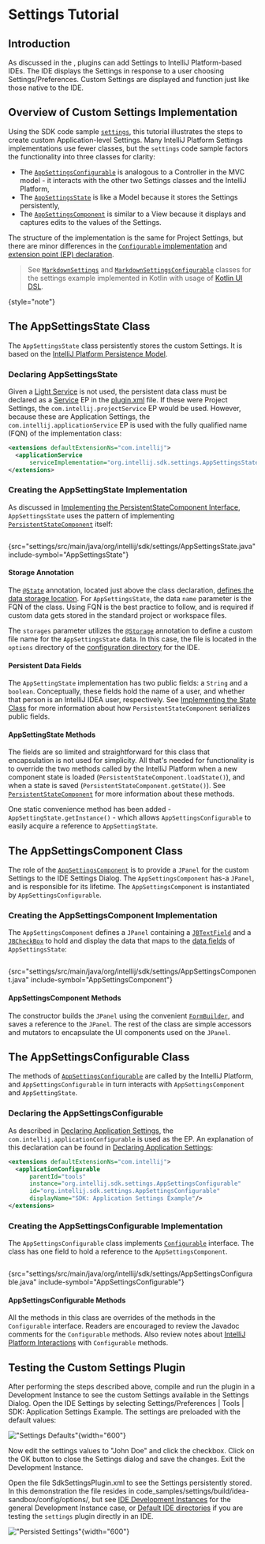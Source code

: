 # Settings Tutorial

<!-- Copyright 2000-2022 JetBrains s.r.o. and contributors. Use of this source code is governed by the Apache 2.0 license. -->

## Introduction

As discussed in the [](settings_guide.md), plugins can add Settings to IntelliJ Platform-based IDEs.
The IDE displays the Settings in response to a user choosing <ui-path>Settings/Preferences</ui-path>.
Custom Settings are displayed and function just like those native to the IDE.

## Overview of Custom Settings Implementation

Using the SDK code sample [`settings`](%gh-sdk-samples%/settings), this tutorial illustrates the steps to create custom Application-level Settings.
Many IntelliJ Platform Settings implementations use fewer classes, but the `settings` code sample factors the functionality into three classes for clarity:
* The [`AppSettingsConfigurable`](%gh-sdk-samples%/settings/src/main/java/org/intellij/sdk/settings/AppSettingsConfigurable.java) is analogous to a Controller in the MVC model - it interacts with the other two Settings classes and the IntelliJ Platform,
* The [`AppSettingsState`](%gh-sdk-samples%/settings/src/main/java/org/intellij/sdk/settings/AppSettingsState.java) is like a Model because it stores the Settings persistently,
* The [`AppSettingsComponent`](%gh-sdk-samples%/settings/src/main/java/org/intellij/sdk/settings/AppSettingsComponent.java) is similar to a View because it displays and captures edits to the values of the Settings.

The structure of the implementation is the same for Project Settings, but there are minor differences in the [`Configurable` implementation](settings_guide.md#constructors) and [extension point (EP) declaration](settings_guide.md#declaring-project-settings).

> See
> [`MarkdownSettings`](%gh-ic%/plugins/markdown/core/src/org/intellij/plugins/markdown/settings/MarkdownSettings.kt)
> and
> [`MarkdownSettingsConfigurable`](%gh-ic%/plugins/markdown/core/src/org/intellij/plugins/markdown/settings/MarkdownSettingsConfigurable.kt)
> classes for the settings example implemented in Kotlin with usage of [Kotlin UI DSL](kotlin_ui_dsl_version_2.md).
>
{style="note"}

## The AppSettingsState Class

The `AppSettingsState` class persistently stores the custom Settings.
It is based on the [IntelliJ Platform Persistence Model](persisting_state_of_components.md#using-persistentstatecomponent).

### Declaring AppSettingsState

Given a [Light Service](plugin_services.md#light-services) is not used, the persistent data class must be declared as a [Service](plugin_services.md#declaring-a-service) EP in the <path>[plugin.xml](plugin_configuration_file.md)</path> file.
If these were Project Settings, the `com.intellij.projectService` EP would be used.
However, because these are Application Settings, the `com.intellij.applicationService` EP is used with the fully qualified name (FQN) of the implementation class:

```xml
<extensions defaultExtensionNs="com.intellij">
  <applicationService
      serviceImplementation="org.intellij.sdk.settings.AppSettingsState"/>
</extensions>
```

### Creating the AppSettingState Implementation

As discussed in [Implementing the PersistentStateComponent Interface](persisting_state_of_components.md#implementing-the-persistentstatecomponent-interface), `AppSettingsState` uses the pattern of implementing [`PersistentStateComponent`](%gh-ic%/platform/projectModel-api/src/com/intellij/openapi/components/PersistentStateComponent.java) itself:

```java
```
{src="settings/src/main/java/org/intellij/sdk/settings/AppSettingsState.java" include-symbol="AppSettingsState"}

#### Storage Annotation

The [`@State`](%gh-ic%/platform/projectModel-api/src/com/intellij/openapi/components/State.java) annotation, located just above the class declaration, [defines the data storage location](persisting_state_of_components.md#defining-the-storage-location).
For `AppSettingsState`, the data `name` parameter is the FQN of the class.
Using FQN is the best practice to follow, and is required if custom data gets stored in the standard project or workspace files.

The `storages` parameter utilizes the [`@Storage`](%gh-ic%/platform/projectModel-api/src/com/intellij/openapi/components/Storage.java) annotation to define a custom file name for the `AppSettingsState` data.
In this case, the file is located in the `options` directory of the [configuration directory](https://www.jetbrains.com/help/idea/tuning-the-ide.html#config-directory) for the IDE.

#### Persistent Data Fields

The `AppSettingState` implementation has two public fields: a `String` and a `boolean`.
Conceptually, these fields hold the name of a user, and whether that person is an IntelliJ IDEA user, respectively.
See [Implementing the State Class](persisting_state_of_components.md#implementing-the-state-class) for more information about how `PersistentStateComponent` serializes public fields.

#### AppSettingState Methods

The fields are so limited and straightforward for this class that encapsulation is not used for simplicity.
All that's needed for functionality is to override the two methods called by the IntelliJ Platform when a new component state is loaded (`PersistentStateComponent.loadState()`), and when a state is saved (`PersistentStateComponent.getState()`).
See [`PersistentStateComponent`](%gh-ic%/platform/projectModel-api/src/com/intellij/openapi/components/PersistentStateComponent.java) for more information about these methods.

One static convenience method has been added - `AppSettingState.getInstance()` - which allows `AppSettingsConfigurable` to easily acquire a reference to `AppSettingState`.

## The AppSettingsComponent Class

The role of the [`AppSettingsComponent`](%gh-sdk-samples%/settings/src/main/java/org/intellij/sdk/settings/AppSettingsComponent.java) is to provide a `JPanel` for the custom Settings to the IDE Settings Dialog.
The `AppSettingsComponent` has-a `JPanel`, and is responsible for its lifetime.
The `AppSettingsComponent` is instantiated by `AppSettingsConfigurable`.

### Creating the AppSettingsComponent Implementation

The `AppSettingsComponent` defines a `JPanel` containing a [`JBTextField`](%gh-ic%/platform/platform-api/src/com/intellij/ui/components/JBTextField.java) and a [`JBCheckBox`](%gh-ic%/platform/platform-api/src/com/intellij/ui/components/JBCheckBox.java) to hold and display the data that maps to the [data fields](#persistent-data-fields) of `AppSettingsState`:

```java
```
{src="settings/src/main/java/org/intellij/sdk/settings/AppSettingsComponent.java" include-symbol="AppSettingsComponent"}

#### AppSettingsComponent Methods

The constructor builds the `JPanel` using the convenient [`FormBuilder`](%gh-ic%/platform/platform-api/src/com/intellij/util/ui/FormBuilder.java), and saves a reference to the `JPanel`.
The rest of the class are simple accessors and mutators to encapsulate the UI components used on the `JPanel`.

## The AppSettingsConfigurable Class

The methods of [`AppSettingsConfigurable`](%gh-sdk-samples%/settings/src/main/java/org/intellij/sdk/settings/AppSettingsConfigurable.java) are called by the IntelliJ Platform, and `AppSettingsConfigurable` in turn interacts with `AppSettingsComponent` and `AppSettingState`.

### Declaring the AppSettingsConfigurable

As described in [Declaring Application Settings](settings_guide.md#declaring-application-settings), the `com.intellij.applicationConfigurable` is used as the EP.
An explanation of this declaration can be found in [Declaring Application Settings](settings_guide.md#declaring-application-settings):

```xml
<extensions defaultExtensionNs="com.intellij">
  <applicationConfigurable
      parentId="tools"
      instance="org.intellij.sdk.settings.AppSettingsConfigurable"
      id="org.intellij.sdk.settings.AppSettingsConfigurable"
      displayName="SDK: Application Settings Example"/>
</extensions>
```

### Creating the AppSettingsConfigurable Implementation

The `AppSettingsConfigurable` class implements [`Configurable`](%gh-ic%/platform/ide-core/src/com/intellij/openapi/options/Configurable.java) interface.
The class has one field to hold a reference to the `AppSettingsComponent`.

```java
```
{src="settings/src/main/java/org/intellij/sdk/settings/AppSettingsConfigurable.java" include-symbol="AppSettingsConfigurable"}

#### AppSettingsConfigurable Methods

All the methods in this class are overrides of the methods in the `Configurable` interface.
Readers are encouraged to review the Javadoc comments for the `Configurable` methods.
Also review notes about [IntelliJ Platform Interactions](settings_guide.md#intellij-platform-interactions-with-configurable) with `Configurable` methods.

## Testing the Custom Settings Plugin

After performing the steps described above, compile and run the plugin in a Development Instance to see the custom Settings available in the Settings Dialog.
Open the IDE Settings by selecting <ui-path>Settings/Preferences | Tools | SDK: Application Settings Example</ui-path>.
The settings are preloaded with the default values:

!["Settings Defaults"](settings_defaults.png){width="600"}

Now edit the settings values to "John Doe" and click the checkbox.
Click on the <control>OK</control> button to close the Settings dialog and save the changes.
Exit the Development Instance.

Open the file <path>SdkSettingsPlugin.xml</path> to see the Settings persistently stored.
In this demonstration the file resides in <path>code_samples/settings/build/idea-sandbox/config/options/</path>, but see [IDE Development Instances](ide_development_instance.md) for the general Development Instance case, or [Default IDE directories](https://www.jetbrains.com/help/idea/tuning-the-ide.html#default-dirs) if you are testing the `settings` plugin directly in an IDE.

!["Persisted Settings"](settings_persisted.png){width="600"}
